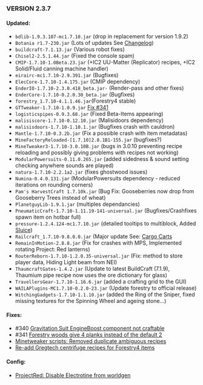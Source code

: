 ### VERSION 2.3.7

#### Updated:
* `bdlib-1.9.3.107-mc1.7.10.jar` (drop in replacement for version 1.9.2)
* `Botania r1.7-230.jar` (Lots of updates See [Changelog](http://botaniamod.net/changelog.php#r1.7-230))
* `buildcraft-7.1.13.jar` (Various robot fixes)
* `Chisel2-2.5.1.44.jar` (Fixed the console spam)
* `CMIP-1.7.10-1.0Beta.23.jar` (+IC2 UU-Matter (Replicator) recipes, +IC2 Solid/Fluid canning machine handler)
* `eirairc-mc1.7.10-2.9.391.jar` (Bugfixes)
* `ElecCore-1.7.10-1.4.175.jar` (CMIP dependency)
* `EnderIO-1.7.10-2.3.0.418_beta.jar-` (Render-pass and other fixes)
* `EnderCore-1.7.10-0.2.0.30_beta.jar` (Bugfixes)
* `forestry_1.7.10-4.1.1.46.jar`(Forestry4 stable)
* `GTTweaker-1.7.10-1.0.9.jar` [Fix #341]( https://github.com/Beyond-Reality/BeyondRealityModPack/commit/40522bdb4e4f3d79f59b84577cecd939fea0dbac)
* `logisticspipes-0.9.3.68.jar` (Fixed Beta-Items appearing)
* `malisiscore-1.7.10-0.12.10.jar` (Malisidoors dependency)
* `malisisdoors-1.7.10-1.10.1.jar` (Bugfixes crash with cauldron)
* `Mantle-1.7.10-0.3.2b.jar` (Fix a possible crash with item metadatas)
* `MineFactoryReloaded-[1.7.10]2.8.1B1-155.jar` (bugfixes?)
* `MineTweaker3-1.7.10-3.0.10B.jar` (bugs in 3.0.10 preventing recipe reloading and possibly giving problems with recipes not working)
* `ModularPowersuits-0.11.0.265.jar` (added sidedness & sound setting checking anywhere sounds are played)
* `natura-1.7.10-2.2.1a2.jar` (fixes ghostwood issues)
* `Numina-0.4.0.131.jar` (ModularPowersuits dependency - reduced iterations on rounding corners)
* `Pam's HarvestCraft 1.7.10k.jar` (Bug Fix: Gooseberries now drop from Gooseberry Trees instead of wheat)
* `PlanetguyLib-1.9.1.jar` (multiples dependancies)
* `PneumaticCraft-1.7.10-1.11.19-141-universal.jar` (Bugfixes/Crashfixes spawn item on hotbar full)
* `pressure-1.2.4.124-mc1.7.10.jar` (detailed tooltips to multiblock, Added [Sluice](https://bdew.net/sluice/))
* `Railcraft_1.7.10-9.8.0.0.jar` (Major update See: [Cargo Carts](http://www.railcraft.info/railcraft-9-8-0-0-cargo-carts/)
* `RemainInMotion-2.8.8.jar` (Fix for crashes with MPS, Implemented rotating Project: Red lanterns)
* `RouterReborn-1.7.10-1.2.0.35-universal.jar` (Fix: method to store player data, Hiding Light beam from NEI)
* `ThaumcraftGates-1.4.2.jar` (Update to latest BuildCraft (7.1.9), Thaumium pipe recipe now uses the ore dictionary for glass)
* `TravellersGear-1.7.10-1.16.6.jar` (added a crafting grid to the GUI)
* `WAILAPlugins-MC1.7.10-0.2.0-23.jar` (Update forestry to official release)
* `WitchingGadgets-1.7.10-1.1.10.jar` (added the Ring of the Sniper, fixed missing textures for the Spinning Wheel and ageing stone…)

#### Fixes:

* #340 [Gravitation Suit EngineBoost component not craftable](https://github.com/Beyond-Reality/BeyondRealityModPack/issues/340)
* #341 [Forestry woods give 4 planks instead of the default 2](https://github.com/Beyond-Reality/BeyondRealityModPack/issues/341)
* [Minetweaker scripts: Removed duplicate ambiguous recipes](https://github.com/Beyond-Reality/BeyondRealityModPack/commit/17937057c6f578ddc48366f57ca1efb9dc0139dd)
* [Re-add Gregtech centrifuge recipes for Forestry4 items](https://github.com/Beyond-Reality/BeyondRealityModPack/commit/40f0bc613b0c054bcbdfe78ae9149a8c46aae253)

#### Config:

* [ProjectRed: Disable Electrotine from worldgen](https://github.com/Beyond-Reality/BeyondRealityModPack/commit/07b77a9ddeafc7d9b101b6ffbd5bfd735b9a2e6f)
